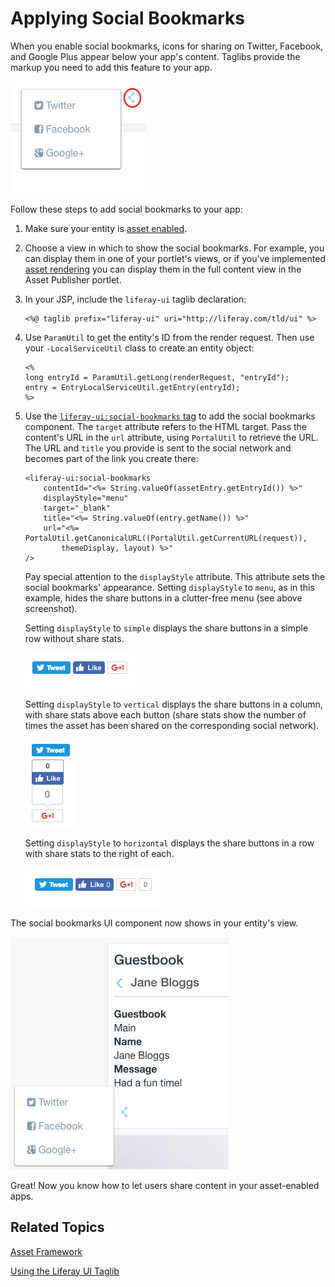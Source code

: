 # Applying Social Bookmarks [](id=applying-social-bookmarks)

When you enable social bookmarks, icons for sharing on Twitter, Facebook, and 
Google Plus appear below your app's content. Taglibs provide the markup you need 
to add this feature to your app. 

![Figure 1: Social bookmarks are enabled in the built-in Blogs portlet](../../../images/social-bookmarks-icons.png)

Follow these steps to add social bookmarks to your app:

1.  Make sure your entity is 
    [asset enabled](/develop/tutorials/-/knowledge_base/7-0/asset-framework).

2.  Choose a view in which to show the social bookmarks. For example, you can 
    display them in one of your portlet's views, or if you've implemented 
    [asset rendering](/develop/tutorials/-/knowledge_base/7-1/rendering-an-asset) 
    you can display them in the full content view in the Asset Publisher 
    portlet. 

3.  In your JSP, include the `liferay-ui` taglib declaration:

        <%@ taglib prefix="liferay-ui" uri="http://liferay.com/tld/ui" %>

4.  Use `ParamUtil` to get the entity's ID from the render request. Then use 
    your `-LocalServiceUtil` class to create an entity object:

        <%
        long entryId = ParamUtil.getLong(renderRequest, "entryId");
        entry = EntryLocalServiceUtil.getEntry(entryId);
        %>

5.  Use the 
    [`liferay-ui:social-bookmarks` tag](@platform-ref@/7.1-latest/taglibs/util-taglib/liferay-ui/social-bookmarks.html) 
    to add the social bookmarks component. The `target` attribute refers to the 
    HTML target. Pass the content's URL in the `url` attribute, using 
    `PortalUtil` to retrieve the URL. The URL and `title` you provide is sent to 
    the social network and becomes part of the link you create there: 

        <liferay-ui:social-bookmarks
            contentId="<%= String.valueOf(assetEntry.getEntryId()) %>"
            displayStyle="menu"
            target="_blank"
            title="<%= String.valueOf(entry.getName()) %>"
            url="<%= PortalUtil.getCanonicalURL((PortalUtil.getCurrentURL(request)), 
                themeDisplay, layout) %>" 
        />

    Pay special attention to the `displayStyle` attribute. This attribute sets 
    the social bookmarks' appearance. Setting `displayStyle` to `menu`, as in 
    this example, hides the share buttons in a clutter-free menu (see above 
    screenshot). 

    Setting `displayStyle` to `simple` displays the share buttons in a simple 
    row without share stats. 

    ![Figure 2: The share buttons with `displayStyle` set to `simple`.](../../../images/social-bookmarks-icons-simple.png)

    Setting `displayStyle` to `vertical` displays the share buttons in a column, 
    with share stats above each button (share stats show the number of times the 
    asset has been shared on the corresponding social network). 

    ![Figure 3: The share buttons with `displayStyle` set to `vertical`.](../../../images/social-bookmarks-icons-vertical.png)

    Setting `displayStyle` to `horizontal` displays the share buttons in a row 
    with share stats to the right of each. 

    ![Figure 4: The share buttons with `displayStyle` set to `horizontal`.](../../../images/social-bookmarks-icons-horizontal.png)

The social bookmarks UI component now shows in your entity's view. 

![Figure 5: Users can now share your app's content on social networks.](../../../images/social-guestbook-social-bookmarks.png) 

<!--
Uncomment and change links when apps are released...

+$$$

**Note:** You can install the Social Bookmarks app from the Liferay Marketplace 
(available for 
[CE](https://web.liferay.com/marketplace/-/mp/application/15194315) 
and 
[DXP](https://web.liferay.com/marketplace/-/mp/application/15188453)) to let 
your users share your app's content across more social networks than just 
Facebook, Twitter, and Google Plus. For more information, see the article 
[Integrating with Facebook, Twitter, and More](/discover/portal/-/knowledge_base/7-0/integrating-with-facebook-twitter-and-more#using-social-bookmarks). 

$$$

-->

Great! Now you know how to let users share content in your asset-enabled apps. 

## Related Topics [](id=related-topics)

[Asset Framework](/develop/tutorials/-/knowledge_base/7-1/asset-framework)

[Using the Liferay UI Taglib](/develop/tutorials/-/knowledge_base/7-1/using-the-liferay-ui-taglib)
